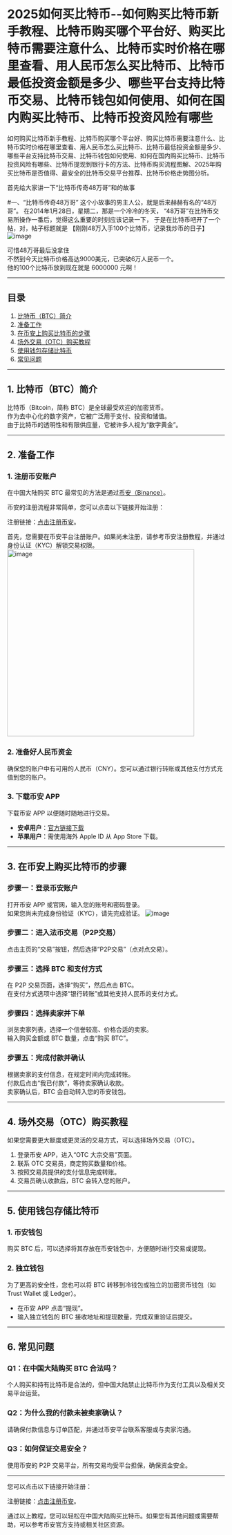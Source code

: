 # 2025如何买比特币--如何购买比特币新手教程、比特币购买哪个平台好、购买比特币需要注意什么、比特币实时价格在哪里查看、用人民币怎么买比特币、比特币最低投资金额是多少、哪些平台支持比特币交易、比特币钱包如何使用、如何在国内购买比特币、比特币投资风险有哪些
如何购买比特币新手教程、比特币购买哪个平台好、购买比特币需要注意什么、比特币实时价格在哪里查看、用人民币怎么买比特币、比特币最低投资金额是多少、哪些平台支持比特币交易、比特币钱包如何使用、如何在国内购买比特币、比特币投资风险有哪些、比特币提现到银行卡的方法、比特币购买流程图解、2025年购买比特币是否值得、最安全的比特币交易平台推荐、比特币价格走势图分析。

首先给大家讲一下“比特币传奇48万哥”和的故事

#一、“比特币传奇48万哥”
这个小故事的男主人公，就是后来赫赫有名的“48万哥”。
在2014年1月28日，星期二，那是一个冷冷的冬天，
“48万哥”在比特币交易所操作一番后，觉得这么重要的时刻应该记录一下，
于是在比特币吧开了一个帖，对，帖子标题就是
【刚刚48万入手100个比特币，记录我炒币的日子】
![image](https://github.com/user-attachments/assets/3f81bd0c-c450-4237-a7d6-77fe48c1b446)

 可惜48万哥最后没拿住  
不然到今天比特币价格高达9000美元，已突破6万人民币一个。  
他的100个比特币放到现在就是 6000000 元啊！

---

## 目录
1. [比特币（BTC）简介](#比特币btc简介)  
2. [准备工作](#准备工作)  
3. [在币安上购买比特币的步骤](#在币安上购买比特币的步骤)  
4. [场外交易（OTC）购买教程](#场外交易otc购买教程)  
5. [使用钱包存储比特币](#使用钱包存储比特币)  
6. [常见问题](#常见问题)  

---

## 1. 比特币（BTC）简介
比特币（Bitcoin，简称 BTC）是全球最受欢迎的加密货币。  
作为去中心化的数字资产，它被广泛用于支付、投资和储值。  
由于比特币的透明性和有限供应量，它被许多人视为“数字黄金”。

---

## 2. 准备工作

### 1. 注册币安账户  
在中国大陆购买 BTC 最常见的方法是通过[币安（Binance）](https://bn.biac.cc "访问币安主页")。 


币安的注册流程非常简单，您可以点击以下链接开始注册：

注册链接：[点击注册币安](https://bn.biac.cc "访问币安主页")。 

首先，您需要在币安平台注册账户。如果尚未注册，请参考币安注册教程，并通过身份认证（KYC）解锁交易权限。
<img width="433" alt="image" src="https://github.com/user-attachments/assets/45773cf7-e3dc-4861-a02a-389918cf6eea" />


### 2. 准备好人民币资金  
确保您的账户中有可用的人民币（CNY）。您可以通过银行转账或其他支付方式充值到您的账户。

### 3. 下载币安 APP  
下载币安 APP 以便随时随地进行交易。  
- **安卓用户**：[官方链接下载](https://bn.biac.cc "访问币安主页")
- **苹果用户**：需使用海外 Apple ID 从 App Store 下载。

---

## 3. 在币安上购买比特币的步骤

### **步骤一：登录币安账户**  
打开币安 APP 或官网，输入您的账号和密码登录。  
如果您尚未完成身份验证（KYC），请先完成验证。
![image](https://github.com/user-attachments/assets/34a6ade6-4555-4058-a651-a95001ed4d17)


### **步骤二：进入法币交易（P2P交易）**  
点击主页的“交易”按钮，然后选择“P2P交易”（点对点交易）。

### **步骤三：选择 BTC 和支付方式**  
在 P2P 交易页面，选择“购买”，然后点击 BTC。  
在支付方式选项中选择“银行转账”或其他支持人民币的支付方式。

### **步骤四：选择卖家并下单**  
浏览卖家列表，选择一个信誉较高、价格合适的卖家。  
输入购买金额或 BTC 数量，点击“购买 BTC”。

### **步骤五：完成付款并确认**  
根据卖家的支付信息，在规定时间内完成转账。  
付款后点击“我已付款”，等待卖家确认收款。  
卖家确认后，BTC 会自动转入您的币安钱包。

---

## 4. 场外交易（OTC）购买教程

如果您需要更大额度或更灵活的交易方式，可以选择场外交易（OTC）。  

1. 登录币安 APP，进入“OTC 大宗交易”页面。  
2. 联系 OTC 交易员，商定购买数量和价格。  
3. 按照交易员提供的支付信息完成转账。  
4. 交易员确认收款后，BTC 会转入您的账户。

---

## 5. 使用钱包存储比特币

### **1. 币安钱包**  
购买 BTC 后，可以选择将其存放在币安钱包中，方便随时进行交易或提现。

### **2. 独立钱包**  
为了更高的安全性，您也可以将 BTC 转移到冷钱包或独立的加密货币钱包（如 Trust Wallet 或 Ledger）。  
- 在币安 APP 点击“提现”。  
- 输入独立钱包的 BTC 接收地址和提现数量，完成双重验证后提交。

---

## 6. 常见问题

### **Q1：在中国大陆购买 BTC 合法吗？**  
个人购买和持有比特币是合法的，但中国大陆禁止比特币作为支付工具以及相关交易平台运营。

### **Q2：为什么我的付款未被卖家确认？**  
请确保付款信息与订单匹配，并通过币安平台联系客服或与卖家沟通。

### **Q3：如何保证交易安全？**  
使用币安的 P2P 交易平台，所有交易均受平台担保，确保资金安全。

---

您可以点击以下链接开始注册：

注册链接：[点击注册币安](https://bn.biac.cc "访问币安主页")。 

通过以上教程，您可以轻松在中国大陆购买比特币。如果您有其他问题或需要帮助，可以参考币安官方支持或相关社区资源。

